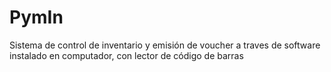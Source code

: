 # PymIn
Sistema de control de inventario y emisión de voucher a traves de software instalado en computador, con lector de código de barras

